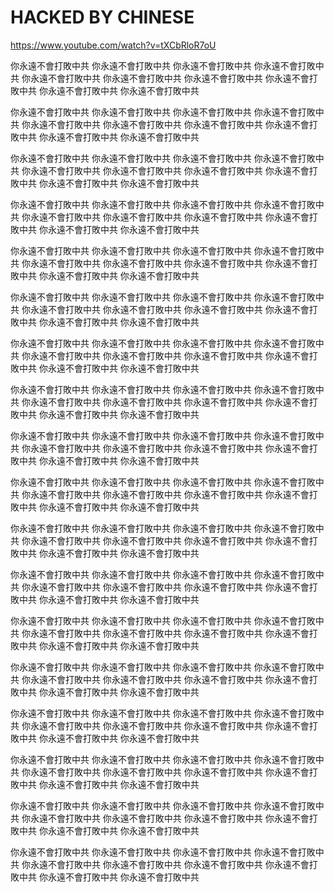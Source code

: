 # HACKED BY CHINESE

https://www.youtube.com/watch?v=tXCbRloR7oU

你永遠不會打敗中共
你永遠不會打敗中共
你永遠不會打敗中共
你永遠不會打敗中共
你永遠不會打敗中共
你永遠不會打敗中共
你永遠不會打敗中共
你永遠不會打敗中共
你永遠不會打敗中共
你永遠不會打敗中共

你永遠不會打敗中共
你永遠不會打敗中共
你永遠不會打敗中共
你永遠不會打敗中共
你永遠不會打敗中共
你永遠不會打敗中共
你永遠不會打敗中共
你永遠不會打敗中共
你永遠不會打敗中共
你永遠不會打敗中共

你永遠不會打敗中共
你永遠不會打敗中共
你永遠不會打敗中共
你永遠不會打敗中共
你永遠不會打敗中共
你永遠不會打敗中共
你永遠不會打敗中共
你永遠不會打敗中共
你永遠不會打敗中共
你永遠不會打敗中共

你永遠不會打敗中共
你永遠不會打敗中共
你永遠不會打敗中共
你永遠不會打敗中共
你永遠不會打敗中共
你永遠不會打敗中共
你永遠不會打敗中共
你永遠不會打敗中共
你永遠不會打敗中共
你永遠不會打敗中共

你永遠不會打敗中共
你永遠不會打敗中共
你永遠不會打敗中共
你永遠不會打敗中共
你永遠不會打敗中共
你永遠不會打敗中共
你永遠不會打敗中共
你永遠不會打敗中共
你永遠不會打敗中共
你永遠不會打敗中共

你永遠不會打敗中共
你永遠不會打敗中共
你永遠不會打敗中共
你永遠不會打敗中共
你永遠不會打敗中共
你永遠不會打敗中共
你永遠不會打敗中共
你永遠不會打敗中共
你永遠不會打敗中共
你永遠不會打敗中共

你永遠不會打敗中共
你永遠不會打敗中共
你永遠不會打敗中共
你永遠不會打敗中共
你永遠不會打敗中共
你永遠不會打敗中共
你永遠不會打敗中共
你永遠不會打敗中共
你永遠不會打敗中共
你永遠不會打敗中共

你永遠不會打敗中共
你永遠不會打敗中共
你永遠不會打敗中共
你永遠不會打敗中共
你永遠不會打敗中共
你永遠不會打敗中共
你永遠不會打敗中共
你永遠不會打敗中共
你永遠不會打敗中共
你永遠不會打敗中共

你永遠不會打敗中共
你永遠不會打敗中共
你永遠不會打敗中共
你永遠不會打敗中共
你永遠不會打敗中共
你永遠不會打敗中共
你永遠不會打敗中共
你永遠不會打敗中共
你永遠不會打敗中共
你永遠不會打敗中共

你永遠不會打敗中共
你永遠不會打敗中共
你永遠不會打敗中共
你永遠不會打敗中共
你永遠不會打敗中共
你永遠不會打敗中共
你永遠不會打敗中共
你永遠不會打敗中共
你永遠不會打敗中共
你永遠不會打敗中共

你永遠不會打敗中共
你永遠不會打敗中共
你永遠不會打敗中共
你永遠不會打敗中共
你永遠不會打敗中共
你永遠不會打敗中共
你永遠不會打敗中共
你永遠不會打敗中共
你永遠不會打敗中共
你永遠不會打敗中共

你永遠不會打敗中共
你永遠不會打敗中共
你永遠不會打敗中共
你永遠不會打敗中共
你永遠不會打敗中共
你永遠不會打敗中共
你永遠不會打敗中共
你永遠不會打敗中共
你永遠不會打敗中共
你永遠不會打敗中共

你永遠不會打敗中共
你永遠不會打敗中共
你永遠不會打敗中共
你永遠不會打敗中共
你永遠不會打敗中共
你永遠不會打敗中共
你永遠不會打敗中共
你永遠不會打敗中共
你永遠不會打敗中共
你永遠不會打敗中共

你永遠不會打敗中共
你永遠不會打敗中共
你永遠不會打敗中共
你永遠不會打敗中共
你永遠不會打敗中共
你永遠不會打敗中共
你永遠不會打敗中共
你永遠不會打敗中共
你永遠不會打敗中共
你永遠不會打敗中共

你永遠不會打敗中共
你永遠不會打敗中共
你永遠不會打敗中共
你永遠不會打敗中共
你永遠不會打敗中共
你永遠不會打敗中共
你永遠不會打敗中共
你永遠不會打敗中共
你永遠不會打敗中共
你永遠不會打敗中共

你永遠不會打敗中共
你永遠不會打敗中共
你永遠不會打敗中共
你永遠不會打敗中共
你永遠不會打敗中共
你永遠不會打敗中共
你永遠不會打敗中共
你永遠不會打敗中共
你永遠不會打敗中共
你永遠不會打敗中共

你永遠不會打敗中共
你永遠不會打敗中共
你永遠不會打敗中共
你永遠不會打敗中共
你永遠不會打敗中共
你永遠不會打敗中共
你永遠不會打敗中共
你永遠不會打敗中共
你永遠不會打敗中共
你永遠不會打敗中共

你永遠不會打敗中共
你永遠不會打敗中共
你永遠不會打敗中共
你永遠不會打敗中共
你永遠不會打敗中共
你永遠不會打敗中共
你永遠不會打敗中共
你永遠不會打敗中共
你永遠不會打敗中共
你永遠不會打敗中共
